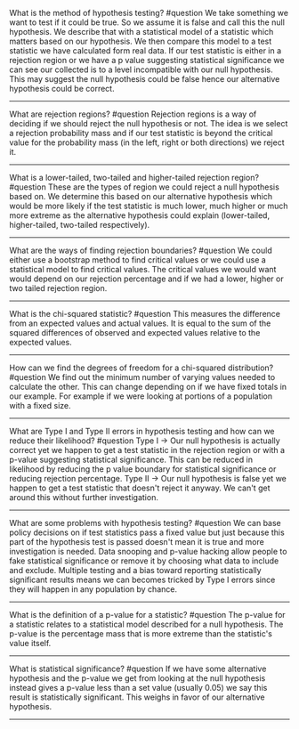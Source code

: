 What is the method of hypothesis testing? #question 
	We take something we want to test if it could be true. So we assume it is false and call this the null hypothesis. We describe that with a statistical model of a statistic which matters based on our hypothesis. We then compare this model to a test statistic we have calculated form real data. If our test statistic is either in a rejection region or we have a p value suggesting statistical significance we can see our collected is to a level incompatible with our null hypothesis. This may suggest the null hypothesis could be false hence our alternative hypothesis could be correct. 

---
What are rejection regions? #question 
	Rejection regions is a way of deciding if we should reject the null hypothesis or not. The idea is we select a rejection probability mass and if our test statistic is beyond the critical value for the probability mass (in the left, right or both directions) we reject it.

---
What is a lower-tailed, two-tailed and higher-tailed rejection region? #question 
	These are the types of region we could reject a null hypothesis based on. We determine this based on our alternative hypothesis which would be more likely if the test statistic is much lower, much higher or much more extreme as the alternative hypothesis could explain (lower-tailed, higher-tailed, two-tailed respectively).

---
What are the ways of finding rejection boundaries? #question 
	We could either use a bootstrap method to find critical values or we could use a statistical model to find critical values. The critical values we would want would depend on our rejection percentage and if we had a lower, higher or two tailed rejection region.

---
What is the chi-squared statistic? #question 
	This measures the difference from an expected values and actual values. It is equal to the sum of the squared differences of observed and expected values relative to the expected values.

---
How can we find the degrees of freedom for a chi-squared distribution? #question 
	We find out the minimum number of varying values needed to calculate the other. This can change depending on if we have fixed totals in our example. For example if we were looking at portions of a population with a fixed size.

---
What are Type I and Type II errors in hypothesis testing and how can we reduce their likelihood? #question 
	Type I -> Our null hypothesis is actually correct yet we happen to get a test statistic in the rejection region or with a p-value suggesting statistical significance. This can be reduced in likelihood by reducing the p value boundary for statistical significance or reducing rejection percentage.
	Type II -> Our null hypothesis is false yet we happen to get a test statistic that doesn't reject it anyway. We can't get around this without further investigation.

---
What are some problems with hypothesis testing? #question 
	We can base policy decisions on if  test statistics pass a fixed value but just because this part of the hypothesis test is passed doesn't mean it is true and more investigation is needed.
	Data snooping and p-value hacking allow people to fake statistical significance or remove it by choosing what data to include and exclude.
	Multiple testing and a bias toward reporting statistically significant results means we can becomes tricked by Type I errors since they will happen in any population by chance.

---
What is the definition of a p-value for a statistic? #question 
	The p-value for a statistic relates to a statistical model described for a null hypothesis. The p-value is the percentage mass that is more extreme than the statistic's value itself.

---
What is statistical significance? #question 
	If we have some alternative hypothesis and the p-value we get from looking at the null hypothesis instead gives a p-value less than a set value (usually 0.05) we say this result is statistically significant. This weighs in favor of our alternative hypothesis.

---
